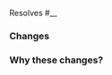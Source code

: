 Resolves #__
<!-- Insert in the blank above the issue your changes resolve. -->

### Changes
<!-- Describe here each change you made. -->

### Why these changes?
<!-- Describe here the reason(s) you made the changes. -->
